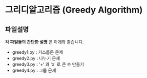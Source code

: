 # 그리디알고리즘 (Greedy Algorithm)
## 파일설명

__각 파일들의 간단한 설명__ 은 아래와 같습니다.
* greedy1.py : 거스름돈 문제
* greedy2.py : 나누기 문제
* greedy3.py : '+' 와 'x' 로 큰 수 만들기
* greedy4.py : 그룹 문제